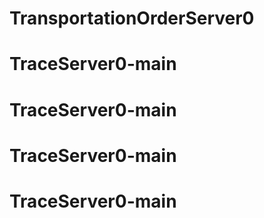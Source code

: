 # TransportationOrderServer0
# TraceServer0-main
# TraceServer0-main
# TraceServer0-main
# TraceServer0-main
